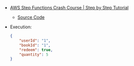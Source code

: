-   [AWS Step Functions Crash Course | Step by Step Tutorial](https://www.youtube.com/watch?v=jXxKRd_9nC0)

    -   [Source Code](https://github.com/mjzone/sfn-crash-course/tree/main)

-   Execution:

    ```json
    {
        "userId": "1",
        "bookId": "1",
        "redeem": true,
        "quantity": 5
    }
    ```
